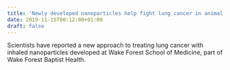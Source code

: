 ```yaml
---
title: 'Newly developed nanoparticles help fight lung cancer in animal model'
date: 2019-11-15T00:12:00+01:00
draft: false
---
```


Scientists have reported a new approach to treating lung cancer with inhaled nanoparticles developed at Wake Forest School of Medicine, part of Wake Forest Baptist Health.
